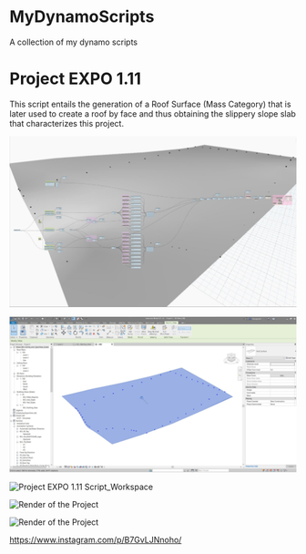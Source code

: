 # MyDynamoScripts
A collection of my dynamo scripts


# Project EXPO 1.11
This script entails the generation of a Roof Surface (Mass Category) that is later used to create a roof by face and thus obtaining the slippery slope slab that characterizes this project.

![Project EXPO 1.11 Script Preview](https://github.com/RitaAguiar/MyDynamoScripts/blob/master/Project_EXPO_1.11_Script_Preview.JPG)

![Project EXPO 1.11 Roof Surface](https://github.com/RitaAguiar/MyDynamoScripts/blob/master/Project_EXPO_1.11_Roof_Surface.JPG)

![Project EXPO 1.11 Script_Workspace](https://github.com/RitaAguiar/MyDynamoScripts/blob/master/Project_EXPO_1.11_Script_Workspace.JNG)

![Render of the Project](https://www.instagram.com/p/B7GvLJNnoho/)

![Render of the Project](https://www.instagram.com/p/B7GvLJNnoho/media?size=l)

https://www.instagram.com/p/B7GvLJNnoho/
